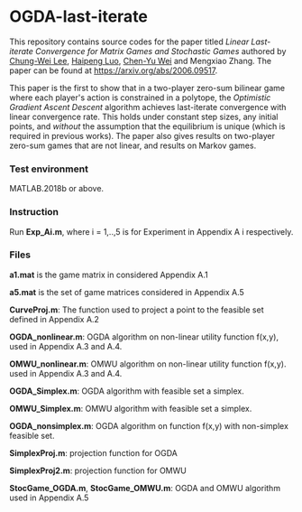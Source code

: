 # OGDA-last-iterate
This repository contains source codes for the paper titled _Linear Last-iterate Convergence for Matrix Games and Stochastic Games_ authored by
[Chung-Wei Lee](https://chungwei.net/),
[Haipeng Luo](https://haipeng-luo.net/),
[Chen-Yu Wei](https://sites.google.com/site/bobcywei/)
and Mengxiao Zhang. 
The paper can be found at https://arxiv.org/abs/2006.09517.  

This paper is the first to show that in a two-player zero-sum bilinear game where each player's action is constrained in a polytope, the _Optimistic Gradient Ascent Descent_ algorithm achieves last-iterate convergence with linear convergence rate.  This holds under constant step sizes, any initial points, and _without_ the assumption that the equilibrium is unique (which is required in previous works).  The paper also gives results on two-player zero-sum games that are not linear, and results on Markov games. 

### Test environment
MATLAB.2018b or above.
### Instruction
Run **Exp_Ai.m**, where i = 1,..,5 is for Experiment in Appendix A i respectively.

### Files
**a1.mat** is the game matrix in considered Appendix A.1

**a5.mat** is the set of game matrices considered in Appendix A.5

**CurveProj.m**: The function used to project a point to the feasible set defined in Appendix A.2

**OGDA_nonlinear.m**: OGDA algorithm on non-linear utility function f(x,y), used in Appendix A.3 and A.4.

**OMWU_nonlinear.m**: OMWU algorithm on non-linear utility function f(x,y). used in Appendix A.3 and A.4.

**OGDA_Simplex.m**: OGDA algorithm with feasible set a simplex.

**OMWU_Simplex.m**: OMWU algorithm with feasible set a simplex.

**OGDA_nonsimplex.m**: OGDA algorithm on function f(x,y) with non-simplex feasible set.

**SimplexProj.m**: projection function for OGDA 

**SimplexProj2.m**: projection function for OMWU 

**StocGame_OGDA.m**, **StocGame_OMWU.m**: OGDA and OMWU algorithm used in Appendix A.5

